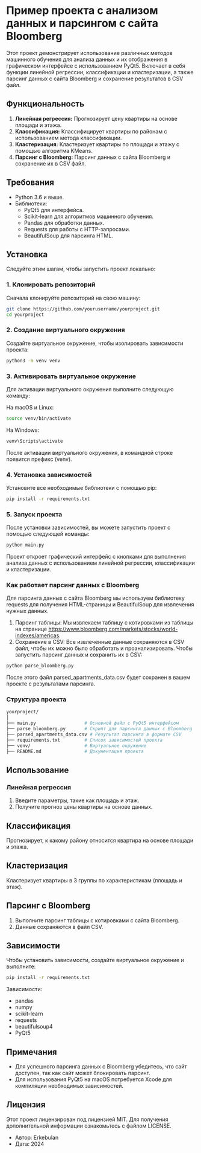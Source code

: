 # Пример проекта с анализом данных и парсингом с сайта Bloomberg

Этот проект демонстрирует использование различных методов машинного обучения для анализа данных и их отображения в графическом интерфейсе с использованием PyQt5. Включает в себя функции линейной регрессии, классификации и кластеризации, а также парсинг данных с сайта Bloomberg и сохранение результатов в CSV файл.

## Функциональность

1. **Линейная регрессия:** Прогнозирует цену квартиры на основе площади и этажа.
2. **Классификация:** Классифицирует квартиры по районам с использованием метода классификации.
3. **Кластеризация:** Кластеризует квартиры по площади и этажу с помощью алгоритма KMeans.
4. **Парсинг с Bloomberg:** Парсинг данных с сайта Bloomberg и сохранение их в CSV файл.

## Требования

- Python 3.6 и выше.
- Библиотеки:
  - PyQt5 для интерфейса.
  - Scikit-learn для алгоритмов машинного обучения.
  - Pandas для обработки данных.
  - Requests для работы с HTTP-запросами.
  - BeautifulSoup для парсинга HTML.

## Установка

Следуйте этим шагам, чтобы запустить проект локально:

### 1. Клонировать репозиторий

Сначала клонируйте репозиторий на свою машину:

```bash
git clone https://github.com/yourusername/yourproject.git
cd yourproject
```
### 2. Создание виртуального окружения
Создайте виртуальное окружение, чтобы изолировать зависимости проекта:

```bash
python3 -m venv venv
```

### 3. Активировать виртуальное окружение
Для активации виртуального окружения выполните следующую команду:

На macOS и Linux:
```bash
source venv/bin/activate
```
На Windows:
```bash
venv\Scripts\activate
```

После активации виртуального окружения, в командной строке появится префикс (venv).

### 4. Установка зависимостей
Установите все необходимые библиотеки с помощью pip:

```bash
pip install -r requirements.txt
```
### 5. Запуск проекта
После установки зависимостей, вы можете запустить проект с помощью следующей команды:

```bash
python main.py
```
Проект откроет графический интерфейс с кнопками для выполнения анализа данных с использованием линейной регрессии, классификации и кластеризации.

### Как работает парсинг данных с Bloomberg
Для парсинга данных с сайта Bloomberg мы используем библиотеку requests для получения HTML-страницы и BeautifulSoup для извлечения нужных данных.

1. Парсинг таблицы: Мы извлекаем таблицу с котировками из таблицы на странице https://www.bloomberg.com/markets/stocks/world-indexes/americas.
2. Сохранение в CSV: Все извлеченные данные сохраняются в CSV файл, чтобы их можно было обработать и проанализировать.
Чтобы запустить парсинг данных и сохранить их в CSV:

```bash
python parse_bloomberg.py
```
После этого файл parsed_apartments_data.csv будет сохранен в вашем проекте с результатами парсинга.

### Структура проекта
```bash
yourproject/
│
├── main.py                  # Основной файл с PyQt5 интерфейсом
├── parse_bloomberg.py       # Скрипт для парсинга данных с Bloomberg
├── parsed_apartments_data.csv # Результат парсинга в формате CSV
├── requirements.txt         # Список зависимостей проекта
├── venv/                    # Виртуальное окружение
├── README.md                # Документация проекта
```
## Использование
### Линейная регрессия
1. Введите параметры, такие как площадь и этаж.
2. Получите прогноз цены квартиры на основе данных.
## Классификация
Прогнозирует, к какому району относится квартира на основе площади и этажа.
## Кластеризация
Кластеризует квартиры в 3 группы по характеристикам (площадь и этаж).
## Парсинг с Bloomberg
1. Выполните парсинг таблицы с котировками с сайта Bloomberg.
2. Данные сохраняются в файл CSV.
## Зависимости
Чтобы установить зависимости, создайте виртуальное окружение и выполните:

```bash
pip install -r requirements.txt
```
Зависимости:

- pandas
- numpy
- scikit-learn
- requests
- beautifulsoup4
- PyQt5

## Примечания
- Для успешного парсинга данных с Bloomberg убедитесь, что сайт доступен, так как сайт может блокировать парсинг.
- Для использования PyQt5 на macOS потребуется Xcode для компиляции необходимых зависимостей.
## Лицензия
Этот проект лицензирован под лицензией MIT. Для получения дополнительной информации ознакомьтесь с файлом LICENSE.

- Автор: Erkebulan
- Дата: 2024
